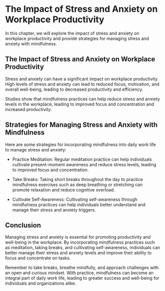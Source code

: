 The Impact of Stress and Anxiety on Workplace Productivity
===================================================================================================================

In this chapter, we will explore the impact of stress and anxiety on workplace productivity and provide strategies for managing stress and anxiety with mindfulness.

The Impact of Stress and Anxiety on Workplace Productivity
----------------------------------------------------------

Stress and anxiety can have a significant impact on workplace productivity. High levels of stress and anxiety can lead to reduced focus, motivation, and overall well-being, leading to decreased productivity and efficiency.

Studies show that mindfulness practices can help reduce stress and anxiety levels in the workplace, leading to improved focus and concentration and increased productivity.

Strategies for Managing Stress and Anxiety with Mindfulness
-----------------------------------------------------------

Here are some strategies for incorporating mindfulness into daily work life to manage stress and anxiety:

* Practice Meditation: Regular meditation practice can help individuals cultivate present-moment awareness and reduce stress levels, leading to improved focus and concentration.

* Take Breaks: Taking short breaks throughout the day to practice mindfulness exercises such as deep breathing or stretching can promote relaxation and reduce cognitive overload.

* Cultivate Self-Awareness: Cultivating self-awareness through mindfulness practices can help individuals better understand and manage their stress and anxiety triggers.

Conclusion
----------

Managing stress and anxiety is essential for promoting productivity and well-being in the workplace. By incorporating mindfulness practices such as meditation, taking breaks, and cultivating self-awareness, individuals can better manage their stress and anxiety levels and improve their ability to focus and concentrate on tasks.

Remember to take breaks, breathe mindfully, and approach challenges with an open and curious mindset. With practice, mindfulness can become an integral part of daily work life, leading to greater success and well-being for individuals and organizations alike.
